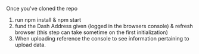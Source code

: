 Once you've cloned the repo

1. run npm install & npm start
2. fund the Dash Address given (logged in the browsers console) & refresh browser (this step can take sometime on the first initialization)
3. When uploading reference the console to see information pertaining to upload data.
